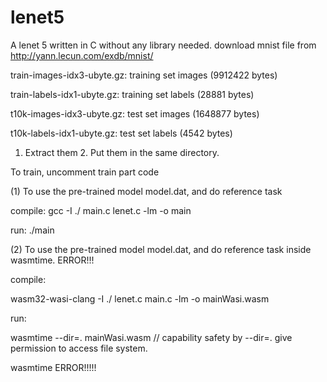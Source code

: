 # lenet5
A lenet 5 written in C without any library needed. 
download mnist file from http://yann.lecun.com/exdb/mnist/

train-images-idx3-ubyte.gz:  training set images (9912422 bytes)

train-labels-idx1-ubyte.gz:  training set labels (28881 bytes)

t10k-images-idx3-ubyte.gz:   test set images (1648877 bytes)

t10k-labels-idx1-ubyte.gz:   test set labels (4542 bytes)


1. Extract them 2. Put them in the same directory. 


To train, uncomment train part code 


(1) To use the pre-trained model model.dat, and do reference task 

compile:
   gcc -I ./ main.c lenet.c -lm -o main

run:
  ./main



(2)
To use the pre-trained model model.dat, and do reference task inside wasmtime.  ERROR!!!

compile:

wasm32-wasi-clang   -I ./ lenet.c main.c -lm -o mainWasi.wasm

run:

wasmtime --dir=. mainWasi.wasm       // capability safety by --dir=. give permission to access file system.


wasmtime ERROR!!!!!

